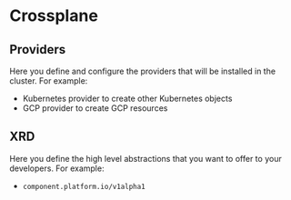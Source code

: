 # Crossplane

## Providers
Here you define and configure the providers that will be installed in the cluster. For example:
- Kubernetes provider to create other Kubernetes objects
- GCP provider to create GCP resources

## XRD
Here you define the high level abstractions that you want to offer to your developers. For example:
- `component.platform.io/v1alpha1`